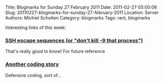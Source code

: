 Title: Blogmarks for Sunday 27 February 2011
Date: 2011-02-27 05:00:06
Slug: 20110227-blogmarks-for-sunday-27-february-2011
Location: Server
Authors: Michiel Scholten
Category: blogmarks
Tags: rant, blogmarks

<p>Interesting links of this week:</p>
<h3><a href="http://grack.com/blog/2011/02/23/ssh-escape-sequences-or-dont-kill-9-that-process/">SSH escape sequences (or "don't kill -9 that process")</a></h3>
<p>That's really good to know! For future reference</p>
<h3><a href="http://dfan.org/writing/coding.html">Another coding story</a></h3>
<p>Defensive coding, sort of...</p>
